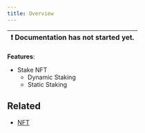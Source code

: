 ```yaml
---
title: Overview
---
```


| :exclamation:  Documentation has not started yet. |
|-------------------------------------------------- |


__Features__: 
- Stake NFT
  - Dynamic Staking
  - Static Staking

## Related
- [NFT](../nft/overview)